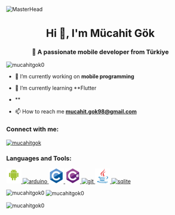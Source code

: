  ![MasterHead](https://binarapps.com/wp-content/uploads/2021/09/Top-10-Programming-Languages-of-the-Future.png)
<h1 align="center">Hi 👋, I'm Mücahit Gök</h1>
<h3 align="center">🔭 A passionate mobile developer from Türkiye</h3>

<p align="left"> <img src="https://komarev.com/ghpvc/?username=mucahitgok0&label=Profile%20views&color=0e75b6&style=flat" alt="mucahitgok0" /> </p>

- 🔭 I’m currently working on **mobile programming**

- 🌱 I’m currently learning **Flutter
- **

- 📫 How to reach me **mucahit.gok98@gmail.com**

<h3 align="left">Connect with me:</h3>
<p align="left">
<a href="https://linkedin.com/in/mucahitgok" target="blank"><img align="center" src="https://raw.githubusercontent.com/rahuldkjain/github-profile-readme-generator/master/src/images/icons/Social/linked-in-alt.svg" alt="mucahitgok" height="30" width="40" /></a>
</p>

<h3 align="left">Languages and Tools:</h3>
<p align="left"> <a href="https://developer.android.com" target="_blank" rel="noreferrer"> <img src="https://raw.githubusercontent.com/devicons/devicon/master/icons/android/android-original-wordmark.svg" alt="android" width="40" height="40"/> </a> <a href="https://www.arduino.cc/" target="_blank" rel="noreferrer"> <img src="https://cdn.worldvectorlogo.com/logos/arduino-1.svg" alt="arduino" width="40" height="40"/> </a> <a href="https://www.cprogramming.com/" target="_blank" rel="noreferrer"> <img src="https://raw.githubusercontent.com/devicons/devicon/master/icons/c/c-original.svg" alt="c" width="40" height="40"/> </a> <a href="https://www.w3schools.com/cs/" target="_blank" rel="noreferrer"> <img src="https://raw.githubusercontent.com/devicons/devicon/master/icons/csharp/csharp-original.svg" alt="csharp" width="40" height="40"/> </a> <a href="https://git-scm.com/" target="_blank" rel="noreferrer"> <img src="https://www.vectorlogo.zone/logos/git-scm/git-scm-icon.svg" alt="git" width="40" height="40"/> </a> <a href="https://www.java.com" target="_blank" rel="noreferrer"> <img src="https://raw.githubusercontent.com/devicons/devicon/master/icons/java/java-original.svg" alt="java" width="40" height="40"/> </a> <a href="https://www.sqlite.org/" target="_blank" rel="noreferrer"> <img src="https://www.vectorlogo.zone/logos/sqlite/sqlite-icon.svg" alt="sqlite" width="40" height="40"/> </a> </p>

<p><img align="left" src="https://github-readme-stats.vercel.app/api/top-langs?username=mucahitgok0&show_icons=true&locale=en&layout=compact" alt="mucahitgok0" /></p>

<p>&nbsp;<img align="center" src="https://github-readme-stats.vercel.app/api?username=mucahitgok0&show_icons=true&locale=en" alt="mucahitgok0" /></p>

<p><img align="center" src="https://github-readme-streak-stats.herokuapp.com/?user=mucahitgok0&" alt="mucahitgok0" /></p>
